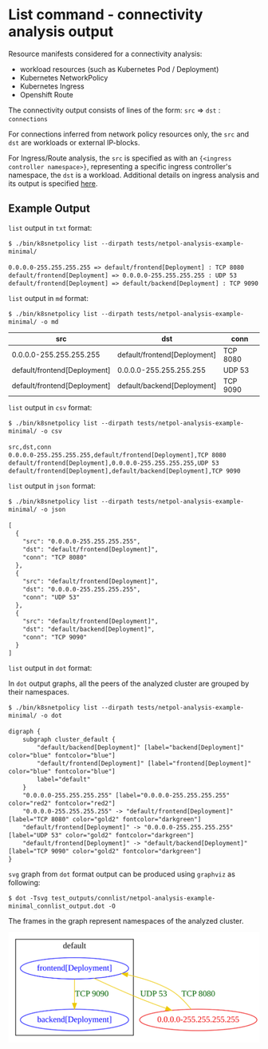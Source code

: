 # List command - connectivity analysis output

Resource manifests considered for a connectivity analysis:
- workload resources (such as Kubernetes Pod / Deployment)
- Kubernetes NetworkPolicy
- Kubernetes Ingress
- Openshift Route

The connectivity output consists of lines of the form: `src` => `dst` : `connections`

For connections inferred from network policy resources only, the `src` and `dst` are workloads or external IP-blocks.

For Ingress/Route analysis, the `src` is specified as with an `{<ingress controller namespace>}`, representing a specific ingress controller's namespace, the `dst` is a workload.
Additional details on ingress analysis and its output is specified [here](docs/ingress_analysis.md).

## Example Output

`list` output in `txt` format:
```
$ ./bin/k8snetpolicy list --dirpath tests/netpol-analysis-example-minimal/

0.0.0.0-255.255.255.255 => default/frontend[Deployment] : TCP 8080
default/frontend[Deployment] => 0.0.0.0-255.255.255.255 : UDP 53
default/frontend[Deployment] => default/backend[Deployment] : TCP 9090
```

`list` output in `md` format:
```
$ ./bin/k8snetpolicy list --dirpath tests/netpol-analysis-example-minimal/ -o md
```
| src | dst | conn |
|-----|-----|------|
| 0.0.0.0-255.255.255.255 | default/frontend[Deployment] | TCP 8080 |
| default/frontend[Deployment] | 0.0.0.0-255.255.255.255 | UDP 53 |
| default/frontend[Deployment] | default/backend[Deployment] | TCP 9090 |

`list` output in `csv` format:
```
$ ./bin/k8snetpolicy list --dirpath tests/netpol-analysis-example-minimal/ -o csv

src,dst,conn
0.0.0.0-255.255.255.255,default/frontend[Deployment],TCP 8080
default/frontend[Deployment],0.0.0.0-255.255.255.255,UDP 53
default/frontend[Deployment],default/backend[Deployment],TCP 9090
```

`list` output in `json` format:
```
$ ./bin/k8snetpolicy list --dirpath tests/netpol-analysis-example-minimal/ -o json

[
  {
    "src": "0.0.0.0-255.255.255.255",
    "dst": "default/frontend[Deployment]",
    "conn": "TCP 8080"
  },
  {
    "src": "default/frontend[Deployment]",
    "dst": "0.0.0.0-255.255.255.255",
    "conn": "UDP 53"
  },
  {
    "src": "default/frontend[Deployment]",
    "dst": "default/backend[Deployment]",
    "conn": "TCP 9090"
  }
]
```

`list` output in `dot` format:

In `dot` output graphs, all the peers of the analyzed cluster are grouped by their namespaces.
```
$ ./bin/k8snetpolicy list --dirpath tests/netpol-analysis-example-minimal/ -o dot

digraph {
	subgraph cluster_default {
		"default/backend[Deployment]" [label="backend[Deployment]" color="blue" fontcolor="blue"]
		"default/frontend[Deployment]" [label="frontend[Deployment]" color="blue" fontcolor="blue"]
		label="default"
	}
	"0.0.0.0-255.255.255.255" [label="0.0.0.0-255.255.255.255" color="red2" fontcolor="red2"]
	"0.0.0.0-255.255.255.255" -> "default/frontend[Deployment]" [label="TCP 8080" color="gold2" fontcolor="darkgreen"]
	"default/frontend[Deployment]" -> "0.0.0.0-255.255.255.255" [label="UDP 53" color="gold2" fontcolor="darkgreen"]
	"default/frontend[Deployment]" -> "default/backend[Deployment]" [label="TCP 9090" color="gold2" fontcolor="darkgreen"]
}
```

`svg` graph from `dot` format output can be produced using `graphviz` as following:
```
$ dot -Tsvg test_outputs/connlist/netpol-analysis-example-minimal_connlist_output.dot -O
```
The frames in the graph represent namespaces of the analyzed cluster.

![svg graph](./connlist_example_svg.svg)
